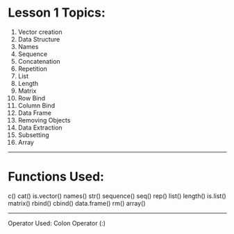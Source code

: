 # Lesson 1 Topics:

1. Vector creation
2. Data Structure
3. Names
4. Sequence
5. Concatenation
6. Repetition
7. List
8. Length
9. Matrix
10. Row Bind
11. Column Bind
12. Data Frame
13. Removing Objects
14. Data Extraction
15. Subsetting
16. Array

---

# Functions Used:

c()
cat()
is.vector()
names()
str()
sequence()
seq()
rep()
list()
length()
is.list()
matrix()
rbind()
cbind()
data.frame()
rm()
array()

---

Operator Used:
Colon Operator (:)